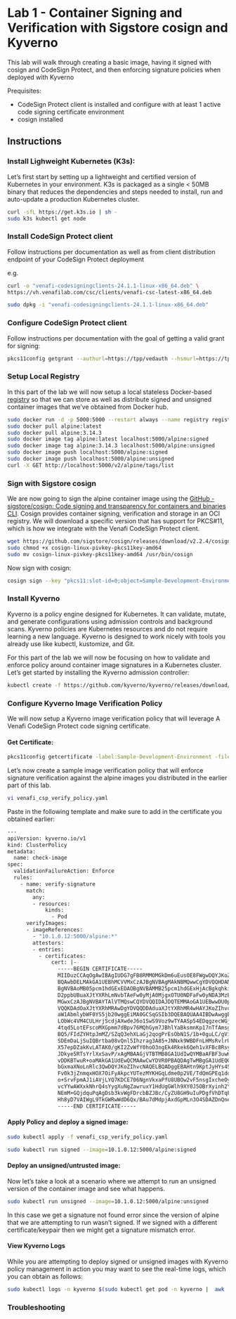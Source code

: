 # Lab 1 - Container Signing and Verification with Sigstore cosign and Kyverno

This lab will walk through creating a basic image, having it signed with cosign and CodeSign Protect, and then enforcing signature policies when deployed with Kyverno

Prequisites:
- CodeSign Protect client is installed and configure with at least 1 active code signing certificate environment
- cosign installed

## Instructions

### Install Lighweight Kubernetes (K3s):

Let’s first start by setting up a lightweight and certified version of Kubernetes in your environment.  K3s is packaged as a single < 50MB binary that reduces the dependencies and steps needed to install, run and auto-update a production Kubernetes cluster. 

```bash
curl -sfL https://get.k3s.io | sh -
sudo k3s kubectl get node
```

### Install CodeSign Protect client

Follow instructions per documentation as well as from client distribution endpoint of your CodeSign Protect deployment 

e.g.
```bash
curl -o "venafi-codesigningclients-24.1.1-linux-x86_64.deb" \
https://vh.venafilab.com/csc/clients/venafi-csc-latest-x86_64.deb
```

```bash
sudo dpkg -i "venafi-codesigningclients-24.1.1-linux-x86_64.deb"
```

### Configure CodeSign Protect client

Follow instructions per documentation with the goal of getting a valid grant for signing:

```bash
pkcs11config getgrant --authurl=https://tpp/vedauth --hsmurl=https://tpp/vedhsm --username=sample-cs-user --password=NewPassw0rd! --force
```

### Setup Local Registry

In this part of the lab we will now setup a local stateless Docker-based [registry](https://docs.docker.com/registry/) so that we can store as well as distribute signed and unsigned container images that we’ve obtained from Docker hub.

```bash
sudo docker run -d -p 5000:5000 --restart always --name registry registry:2
sudo docker pull alpine:latest
sudo docker pull alpine:3.14.3
sudo docker image tag alpine:latest localhost:5000/alpine:signed
sudo docker image tag alpine:3.14.3 localhost:5000/alpine:unsigned
sudo docker image push localhost:5000/alpine:signed
sudo docker image push localhost:5000/alpine:unsigned
curl -X GET http://localhost:5000/v2/alpine/tags/list
```

### Sign with Sigstore cosign

We are now going to sign the alpine container image using the [GitHub - sigstore/cosign: Code signing and transparency for containers and binaries CLI](https://github.com/sigstore/cosign).  Cosign provides container signing, verification and storage in an OCI registry.  We will download a specific version that has support for PKCS#11, which is how we integrate with the Venafi CodeSign Protect client.

```bash
wget https://github.com/sigstore/cosign/releases/download/v2.2.4/cosign-linux-pivkey-pkcs11key-amd64
sudo chmod +x cosign-linux-pivkey-pkcs11key-amd64
sudo mv cosign-linux-pivkey-pkcs11key-amd64 /usr/bin/cosign
```

Now sign with cosign:

```bash
cosign sign --key "pkcs11:slot-id=0;object=Sample-Development-Environment?module-path=/opt/venafi/codesign/lib/venafipkcs11.so&pin-value=1234" localhost:5000/alpine:signed
```

### Install Kyverno

Kyverno is a policy engine designed for Kubernetes. It can validate, mutate, and generate configurations using admission controls and background scans. Kyverno policies are Kubernetes resources and do not require learning a new language. Kyverno is designed to work nicely with tools you already use like kubectl, kustomize, and Git.

For this part of the lab we will now be focusing on how to validate and enforce policy around container image signatures in a Kubernetes cluster.  Let’s get started by installing the Kyverno admission controller:

```bash
kubectl create -f https://github.com/kyverno/kyverno/releases/download/v1.11.1/install.yaml
```

### Configure Kyverno Image Verification Policy

We will now setup a Kyverno image verification policy that will leverage A Venafi CodeSign Protect code signing certificate. 

#### Get Certificate:

```bash
pkcs11config getcertificate -label:Sample-Development-Environment -file:sample.crt
```

Let’s now create a sample image verification policy that will enforce signature verification against the alpine images you distributed in the earlier part of this lab.

```bash
vi venafi_csp_verify_policy.yaml
```
Paste in the following template and make sure to add in the certificate you obtained earlier:

```bash
---
apiVersion: kyverno.io/v1
kind: ClusterPolicy
metadata:
  name: check-image
spec:
  validationFailureAction: Enforce
  rules:
    - name: verify-signature
      match:
        any:
        - resources:
            kinds:
              - Pod
      verifyImages:
      - imageReferences:
        - "10.1.0.12:5000/alpine:*"
        attestors:
        - entries:
          - certificates:
              cert: |-
                -----BEGIN CERTIFICATE-----
                MIIDuzCCAqOgAwIBAgIUDG7gFB8RMMOMGkDm6uEusOE8FWgwDQYJKoZIhvcNAQEL
                BQAwbDELMAkGA1UEBhMCVVMxCzAJBgNVBAgMAkNBMQwwCgYDVQQHDANTSkMxEDAO
                BgNVBAoMB05pcm1hdGExEDAOBgNVBAMMB25pcm1hdGExHjAcBgkqhkiG9w0BCQEW
                D2ppbUBuaXJtYXRhLmNvbTAeFw0yMjA0MjgxOTU0NDFaFw0yNDA3MzExOTU0NDFa
                MGwxCzAJBgNVBAYTAlVTMQswCQYDVQQIDAJDQTEMMAoGA1UEBwwDU0pDMRAwDgYD
                VQQKDAdOaXJtYXRhMRAwDgYDVQQDDAduaXJtYXRhMR4wHAYJKoZIhvcNAQkBFg9q
                aW1AbmlybWF0YS5jb20wggEiMA0GCSqGSIb3DQEBAQUAA4IBDwAwggEKAoIBAQDP
                LObWc4VM4CULHrjScdjAXwdeJ6o1SwS9Voz9wTYAASp54EDqgzecWGjtn409NF9o
                4tqd5LotEFscoMXGpmm7dBpv76MQhGym7JBhlYaBksmnKp17nTfAmsgiDiUnjnG6
                BQ5/FIdZYHtpJmMZ/SZqQ3ehXLaGj2qogPrEsObN1S/1b+0guLC/gVi1fiuUgd4Z
                SDEmDaLjSuIQBrtba08vQnl5Ihzrag3A85+JNNxk9WBDFnLHMsRvlrUMU4565FS9
                X57epDZakKvLATAK0/gKI2ZvWfY0hoO3ngEk4Rkek6Qeh1vXFBc8Rsym8W0RXjux
                JDkye5RTsYrlXxSavP/xAgMBAAGjVTBTMB8GA1UdIwQYMBaAFBF3uwHovsxj7WxS
                vDDKBTwuR+oaMAkGA1UdEwQCMAAwCwYDVR0PBAQDAgTwMBgGA1UdEQQRMA+CDWhl
                bGxmaXNoLnRlc3QwDQYJKoZIhvcNAQELBQADggEBAHtn9KptJyHYs45oTsdmXrO0
                Fv0k3jZnmqxHOX7OiFyAkpcYUTezMYKHGqLdme0p2VE/TdQmGPEq1dqlQbF7UMb/
                o+SrvFpmAJ1iAVjLYQ7KDCE706NgnVkxaPfU8UBOw2vF5nsgIxcheOyxTplbVOVM
                vcYYwAWXxkNhrQ4sYygXuNgZawruxY1HdUgGWlh9XY0J5OBrXyinh2YGBUGQJgQR
                NEmM+GQjdquPqAgDsb3kvWgFDrcbBZJBc/CyZU8GH9uIuPDgfVhDTqFtiz9W/F5s
                Hh8yD7VAIWgL9TkGWRwWdD6Qx/BAu7dMdpjAxdGpMLn3O4SDAZDnQneaHx6qr/I=
                -----END CERTIFICATE-----
```

#### Apply Policy and deploy a signed image:

```bash
sudo kubectl apply -f venafi_csp_verify_policy.yaml
```

```bash
sudo kubectl run signed --image=10.1.0.12:5000/alpine:signed
```

#### Deploy an unsigned/untrusted image:

Now let’s take a look at a scenario where we attempt to run an unsigned version of the container image and see what happens.

```bash
sudo kubectl run unsigned --image=10.1.0.12:5000/alpine:unsigned
```

In this case we get a signature not found error since the version of alpine that we are attempting to run wasn’t signed.  If we signed with a different certificate/keypair then we might get a signature mismatch error.

#### View Kyverno Logs

While you are attempting to deploy signed or unsigned images with Kyverno policy management in action you may want to see the real-time logs, which you can obtain as follows:

```bash
sudo kubectl logs -n kyverno $(sudo kubectl get pod -n kyverno |  awk '/kyverno/{print $1}') -f
```

### Troubleshooting
